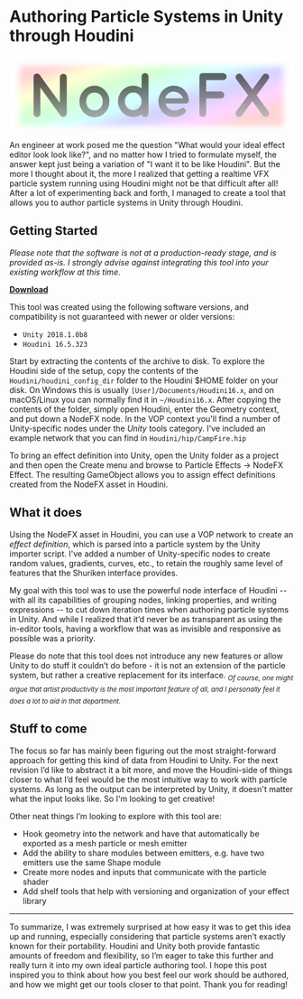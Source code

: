 Authoring Particle Systems in Unity through Houdini
===

![nodefx_icon](Unity/Assets/Plugins/NodeFX/Resources/nodefx_logo.png)

An engineer at work posed me the question "What would your ideal effect editor look look like?", and no matter how I tried to formulate myself, the answer kept just being a variation of "I want it to be like Houdini". But the more I thought about it, the more I realized that getting a realtime VFX particle system running using Houdini might not be that difficult after all! After a lot of experimenting back and forth, I managed to create a tool that allows you to author particle systems in Unity through Houdini.

Getting Started
---

*Please note that the software is not at a production-ready stage, and is provided as-is. I strongly advise against integrating this tool into your existing workflow at this time.*

**[Download](https://github.com/ChrisJ3D/NodeFX/archive/master.zip)**

This tool was created using the following software versions, and compatibility is not guaranteed with newer or older versions:

* `Unity 2018.1.0b8`
* `Houdini 16.5.323`

Start by extracting the contents of the archive to disk. To explore the Houdini side of the setup, copy the contents of the `Houdini/houdini_config_dir` folder to the Houdini $HOME folder on your disk. On Windows this is usually `[User]/Documents/Houdini16.x`, and on macOS/Linux you can normally find it in `~/Houdini16.x`. After copying the contents of the folder, simply open Houdini, enter the Geometry context, and put down a NodeFX node. In the VOP context you'll find a number of Unity-specific nodes under the _Unity_ tools category. I've included an example network that you can find in `Houdini/hip/CampFire.hip`

To bring an effect definition into Unity, open the Unity folder as a project and then open the Create menu and browse to Particle Effects -> NodeFX Effect. The resulting GameObject allows you to assign effect definitions created from the NodeFX asset in Houdini.

What it does
---

Using the NodeFX asset in Houdini, you can use a VOP network to create an _effect definition_, which is parsed into a particle system by the Unity importer script. I've added a number of Unity-specific nodes to create random values, gradients, curves, etc., to retain the roughly same level of features that the Shuriken interface provides.

My goal with this tool was to use the powerful node interface of Houdini -- with all its capabilities of grouping nodes, linking properties, and writing expressions -- to cut down iteration times when authoring particle systems in Unity. And while I realized that it’d never be as transparent as using the in-editor tools, having a workflow that was as invisible and responsive as possible was a priority.

Please do note that this tool does not introduce any new features or allow Unity to do stuff it couldn’t do before - it is not an extension of the particle system, but rather a creative replacement for its interface. <sub>*Of course, one might argue that artist productivity is the most important feature of all, and I personally feel it does a lot to aid in that department.*</sub>

Stuff to come
---

The focus so far has mainly been figuring out the most straight-forward approach for getting this kind of data from Houdini to Unity. For the next revision I’d like to abstract it a bit more, and move the Houdini-side of things closer to what I’d feel would be the most intuitive way to work with particle systems. As long as the output can be interpreted by Unity, it doesn't matter what the input looks like. So I'm looking to get creative!

Other neat things I’m looking to explore with this tool are:

* Hook geometry into the network and have that automatically be exported as a mesh particle or mesh emitter
* Add the ability to share modules between emitters, e.g. have two emitters use the same Shape module
* Create more nodes and inputs that communicate with the particle shader
* Add shelf tools that help with versioning and organization of your effect library

---

To summarize, I was extremely surprised at how easy it was to get this idea up and running, especially considering that particle systems aren’t exactly known for their portability. Houdini and Unity both provide fantastic amounts of freedom and flexibility, so I’m eager to take this further and really turn it into my own ideal particle authoring tool. I hope this post inspired you to think about how you best feel our work should be authored, and how we might get our tools closer to that point. Thank you for reading!
